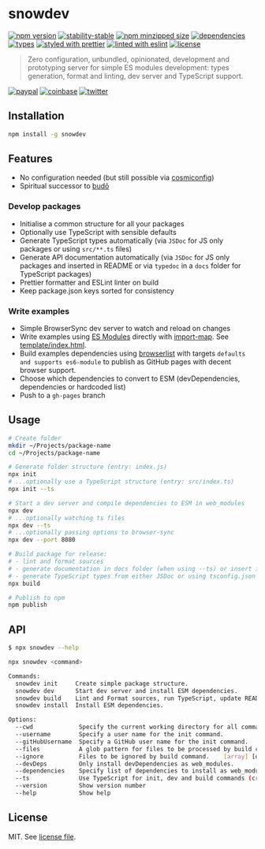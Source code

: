 # snowdev

[![npm version](https://img.shields.io/npm/v/snowdev)](https://www.npmjs.com/package/snowdev)
[![stability-stable](https://img.shields.io/badge/stability-stable-green.svg)](https://www.npmjs.com/package/snowdev)
[![npm minzipped size](https://img.shields.io/bundlephobia/minzip/snowdev)](https://www.npmjs.com/package/snowdev)
[![dependencies](https://img.shields.io/david/dmnsgn/snowdev)](https://github.com/dmnsgn/snowdev/blob/master/package.json)
[![types](https://img.shields.io/npm/types/snowdev)](https://github.com/microsoft/TypeScript)
[![styled with prettier](https://img.shields.io/badge/styled_with-Prettier-f8bc45.svg?logo=prettier)](https://github.com/prettier/prettier)
[![linted with eslint](https://img.shields.io/badge/linted_with-ES_Lint-4B32C3.svg?logo=eslint)](https://github.com/eslint/eslint)
[![license](https://img.shields.io/github/license/dmnsgn/snowdev)](https://github.com/snowdev/snowdev/blob/master/LICENSE)

> Zero configuration, unbundled, opinionated, development and prototyping server for simple ES modules development: types generation, format and linting, dev server and TypeScript support.

[![paypal](https://img.shields.io/badge/donate-paypal-informational?logo=paypal)](https://paypal.me/dmnsgn)
[![coinbase](https://img.shields.io/badge/donate-coinbase-informational?logo=coinbase)](https://commerce.coinbase.com/checkout/56cbdf28-e323-48d8-9c98-7019e72c97f3)
[![twitter](https://img.shields.io/twitter/follow/dmnsgn?style=social)](https://twitter.com/dmnsgn)

## Installation

```bash
npm install -g snowdev
```

## Features

- No configuration needed (but still possible via [cosmiconfig](https://github.com/davidtheclark/cosmiconfig))
- Spiritual successor to [budō](https://github.com/mattdesl/budo/)

### Develop packages

- Initialise a common structure for all your packages
- Optionally use TypeScript with sensible defaults
- Generate TypeScript types automatically (via `JSDoc` for JS only packages or using `src/**.ts` files)
- Generate API documentation automatically (via `JSDoc` for JS only packages and inserted in README or via `typedoc` in a `docs` folder for TypeScript packages)
- Prettier formatter and ESLint linter on build
- Keep package.json keys sorted for consistency

### Write examples

- Simple BrowserSync dev server to watch and reload on changes
- Write examples using [ES Modules](https://developer.mozilla.org/en-US/docs/Web/JavaScript/Guide/Modules) directly with [import-map](https://github.com/WICG/import-maps). See [template/index.html](template/index.html).
- Build examples dependencies using [browserlist](https://github.com/browserslist/browserslist) with targets `defaults and supports es6-module` to publish as GitHub pages with decent browser support.
- Choose which dependencies to convert to ESM (devDependencies, dependencies or hardcoded list)
- Push to a `gh-pages` branch

## Usage

```bash
# Create folder
mkdir ~/Projects/package-name
cd ~/Projects/package-name

# Generate folder structure (entry: index.js)
npx init
# ...optionally use a TypeScript structure (entry: src/index.ts)
npx init --ts

# Start a dev server and compile dependencies to ESM in web_modules
npx dev
# ...optionally watching ts files
npx dev --ts
# ...optionally passing options to browser-sync
npx dev --port 8080

# Build package for release:
# - lint and format sources
# - generate documentation in docs folder (when using --ts) or insert it directly in README
# - generate TypeScript types from either JSDoc or using tsconfig.json (and optionally compiling ts files)
npx build

# Publish to npm
npm publish
```

## API

```bash
$ npx snowdev --help

npx snowdev <command>

Commands:
  snowdev init     Create simple package structure.
  snowdev dev      Start dev server and install ESM dependencies.
  snowdev build    Lint and Format sources, run TypeScript, update README API.
  snowdev install  Install ESM dependencies.

Options:
  --cwd             Specify the current working directory for all commands.                                                                     [string] [default: process.cwd()]
  --username        Specify a user name for the init command.                                                                                    [string] [default: $ npm whoami]
  --gitHubUsername  Specify a GitHub user name for the init command.                                                                         [string] [default: options.username]
  --files           A glob pattern for files to be processed by build command.                                                                       [array] [default: "**/*.js"]
  --ignore          Files to be ignored by build command.    [array] [default: ["**/node_modules/**", "**/web_modules/**", join(options.cwd, "docs"), join(options.cwd, "lib"),]]
  --devDeps         Only install devDependencies as web_modules.                              [boolean] [default: false. Uses options.dependencies or package.json dependencies.]
  --dependencies    Specify list of dependencies to install as web_modules.                                              [array] [default: null. Uses package.json dependencies.]
  --ts              Use TypeScript for init, dev and build commands (create index.ts, watch files or build files).                                     [boolean] [default: false]
  --version         Show version number                                                                                                                                 [boolean]
  --help            Show help
```

## License

MIT. See [license file](https://github.com/dmnsgn/snowdev/blob/master/LICENSE.md).
